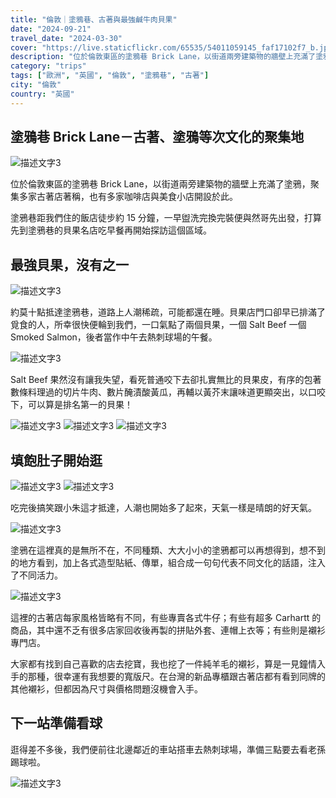 ```yaml
---
title: "倫敦｜塗鴉巷、古著與最強鹹牛肉貝果"
date: "2024-09-21"
travel_date: "2024-03-30"
cover: "https://live.staticflickr.com/65535/54011059145_faf17102f7_b.jpg"
description: "位於倫敦東區的塗鴉巷 Brick Lane，以街道兩旁建築物的牆壁上充滿了塗鴉，聚集多家古著店著稱，也有多家咖啡店與美食小店開設於此。"
category: "trips"
tags: ["歐洲", "英國", "倫敦", "塗鴉巷", "古著"]
city: "倫敦"
country: "英國"
---
```


## 塗鴉巷 Brick Lane－古著、塗鴉等次文化的聚集地

![描述文字3](https://live.staticflickr.com/65535/54011059145_faf17102f7_b.jpg)

位於倫敦東區的塗鴉巷 Brick Lane，以街道兩旁建築物的牆壁上充滿了塗鴉，聚集多家古著店著稱，也有多家咖啡店與美食小店開設於此。

塗鴉巷距我們住的飯店徒步約 15 分鐘，一早盥洗完換完裝便與然哥先出發，打算先到塗鴉巷的貝果名店吃早餐再開始探訪這個區域。

## 最強貝果，沒有之一

![描述文字3](https://live.staticflickr.com/65535/54011058885_025988fb0a_b.jpg)

約莫十點抵達塗鴉巷，道路上人潮稀疏，可能都還在睡。貝果店門口卻早已排滿了覓食的人，所幸很快便輪到我們，一口氣點了兩個貝果，一個 Salt Beef 一個 Smoked Salmon，後者當作中午去熱刺球場的午餐。

![描述文字3](https://live.staticflickr.com/65535/54009735812_8ec86cf568_b.jpg)

Salt Beef 果然沒有讓我失望，看死普通咬下去卻扎實無比的貝果皮，有序的包著數條料理過的切片牛肉、數片醃漬酸黃瓜，再輔以黃芥末讓味道更顯突出，以口咬下，可以算是排名第一的貝果！

![描述文字3](https://live.staticflickr.com/65535/54009733212_9c424c6b55_b.jpg)
![描述文字3](https://live.staticflickr.com/65535/54011059055_86b3f92b85_b.jpg)
![描述文字3](https://live.staticflickr.com/65535/54009733297_7596ec43d5_b.jpg)

## 填飽肚子開始逛

![描述文字3](https://live.staticflickr.com/65535/54009733217_bcd9af3fd3_b.jpg)
![描述文字3](https://live.staticflickr.com/65535/54010638726_c1da7b7408_b.jpg)

吃完後搞笑跟小朱這才抵達，人潮也開始多了起來，天氣一樣是晴朗的好天氣。

![描述文字3](https://live.staticflickr.com/65535/54010636171_23c0d04e2d_b.jpg)

塗鴉在這裡真的是無所不在，不同種類、大大小小的塗鴉都可以再想得到，想不到的地方看到，加上各式造型貼紙、傳單，組合成一句句代表不同文化的話語，注入了不同活力。

![描述文字3](https://live.staticflickr.com/65535/54009735712_0d2551a157_b.jpg)

這裡的古著店每家風格皆略有不同，有些專賣各式牛仔；有些有超多 Carhartt 的商品，其中還不乏有很多店家回收後再製的拼貼外套、連帽上衣等；有些則是襯衫專門店。

大家都有找到自己喜歡的店去挖寶，我也挖了一件純羊毛的襯衫，算是一見鐘情入手的那種，很幸運有我想要的寬版尺。在台灣的新品專櫃跟古著店都有看到同牌的其他襯衫，但都因為尺寸與價格問題沒機會入手。

## 下一站準備看球

逛得差不多後，我們便前往北邊鄰近的車站搭車去熱刺球場，準備三點要去看老孫踢球啦。

![描述文字3](https://live.staticflickr.com/65535/54010962999_856102cf53_b.jpg)
